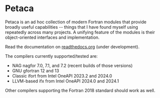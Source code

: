 Petaca
======
Petaca is an ad hoc collection of modern Fortran modules that provide
broadly useful capabilities -- things that I have found myself using
repeatedly across many projects. A unifying feature of the modules is
their object-oriented interfaces and implementation.

Read the documentation on [readthedocs.org](http://petaca.readthedocs.io/)
(under development).

The compilers currently supported/tested are:
* NAG nagfor 7.0, 7.1, and 7.2 (recent builds of those versions)
* GNU gfortran 12 and 13
* Classic ifort from Intel OneAPI 2023.2 and 2024.0
* LLVM-based ifx from Intel OneAPI 2024.0 and 2024.1

Other compilers supporting the Fortran 2018 standard should work as well.
